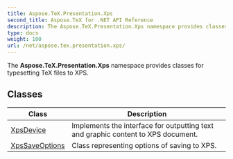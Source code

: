 ```yaml
---
title: Aspose.TeX.Presentation.Xps
second_title: Aspose.TeX for .NET API Reference
description: The Aspose.TeX.Presentation.Xps namespace provides classes for typesetting TeX files to XPS
type: docs
weight: 100
url: /net/aspose.tex.presentation.xps/
---
```

The **Aspose.TeX.Presentation.Xps** namespace provides classes for typesetting TeX files to XPS.

## Classes

| Class | Description |
| --- | --- |
| [XpsDevice](./xpsdevice/) | Implements the interface for outputting text and graphic content to XPS document. |
| [XpsSaveOptions](./xpssaveoptions/) | Class representing options of saving to XPS. |


